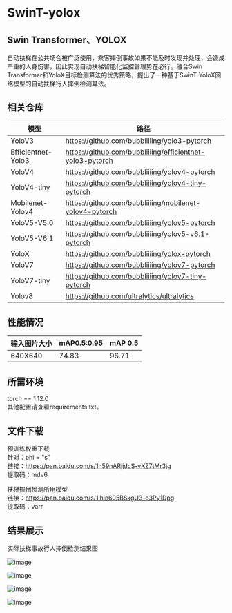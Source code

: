 # SwinT-yolox

Swin Transformer、YOLOX
----
自动扶梯在公共场合被广泛使用，乘客摔倒事故如果不能及时发现并处理，会造成严重的人身伤害，因此实现自动扶梯智能化监控管理势在必行。融合Swin Transformer和YoloX目标检测算法的优秀策略，提出了一种基于SwinT-YoloX网络模型的自动扶梯行人摔倒检测算法。

相关仓库
----

 | 模型 | 路径 |
 | --- | --- |
 | YoloV3 | https://github.com/bubbliiiing/yolo3-pytorch |
 | Efficientnet-Yolo3 | https://github.com/bubbliiiing/efficientnet-yolo3-pytorch |
 | YoloV4	| https://github.com/bubbliiiing/yolov4-pytorch |
 | YoloV4-tiny | https://github.com/bubbliiiing/yolov4-tiny-pytorch |
 | Mobilenet-Yolov4 | https://github.com/bubbliiiing/mobilenet-yolov4-pytorch |
 | YoloV5-V5.0 | https://github.com/bubbliiiing/yolov5-pytorch |
 | YoloV5-V6.1 | https://github.com/bubbliiiing/yolov5-v6.1-pytorch |
 | YoloX | https://github.com/bubbliiiing/yolox-pytorch |
 | YoloV7 | https://github.com/bubbliiiing/yolov7-pytorch |
 | YoloV7-tiny | https://github.com/bubbliiiing/yolov7-tiny-pytorch |
 | Yolov8 | https://github.com/ultralytics/ultralytics |

性能情况
----
 
 | 输入图片大小 | mAP0.5:0.95 | mAP 0.5 |
 | --- | --- | --- |
 | 640X640 | 74.83 | 96.71 |
 
所需环境
---
torch == 1.12.0<br>
其他配置请查看requirements.txt。<br>

文件下载
----
预训练权重下载<br>
针对：phi = "s"<br>
链接：https://pan.baidu.com/s/1h59nARjjdcS-vXZ7tMr3jg <br>
提取码：mdv6<br>

扶梯摔倒检测所用模型<br>
链接：https://pan.baidu.com/s/1lhin605BSkgU3-o3Py1Dpg <br>
提取码：varr<br>

结果展示
---
实际扶梯事故行人摔倒检测结果图

![image](https://github.com/LinYang-mak/SwinT-yolox/blob/main/result_img/%E5%9B%BE13-1.jpg)

![image](https://github.com/LinYang-mak/SwinT-yolox/blob/main/result_img/%E5%9B%BE13-2.jpg)

![image](https://github.com/LinYang-mak/SwinT-yolox/blob/main/result_img/%E5%9B%BE13-3.jpg)

![image](https://github.com/LinYang-mak/SwinT-yolox/blob/main/result_img/%E5%9B%BE13-4.jpg)




